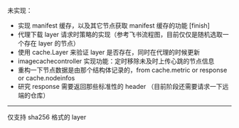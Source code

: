 未实现：

- 实现 manifest 缓存，以及其它节点获取 manifest 缓存的功能 [finish]
- 代理下载 layer 请求时策略的实现（参考飞书流程图，目前仅仅是随机选取一个存在 layer 的节点）
- 使用 cache.Layer 来验证 layer 是否存在，同时在代理的时候更新
- imagecachecontroller 实现功能：定时移除未及时上传心跳的节点信息
- 重构一下节点数据是由那个结构体记录的，from cache.metric or response or cache.nodeinfos
- 研究 response 需要返回那些标准性的 header （目前阶段还需要请求一下远端的仓库）

---

仅支持 sha256 格式的 layer
